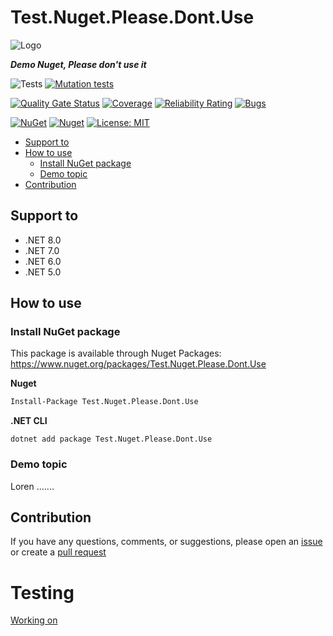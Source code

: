 # Test.Nuget.Please.Dont.Use

![Logo](https://raw.githubusercontent.com/nelson-tests/Test.Nuget.Please.Dont.Use/main/assets/logo/logo_128x128.png)

***Demo Nuget, Please don't use it***

![Tests](https://github.com/nelson-tests/Test.Nuget.Please.Dont.Use/actions/workflows/tests.yml/badge.svg)
[![Mutation tests](https://img.shields.io/endpoint?style=flat&url=https%3A%2F%2Fbadge-api.stryker-mutator.io%2Fgithub.com%2Fnelson-tests%2FTest.Nuget.Please.Dont.Use%2Fmain)](https://dashboard.stryker-mutator.io/reports/github.com/nelson-tests/Test.Nuget.Please.Dont.Use/main)

[![Quality Gate Status](https://sonarcloud.io/api/project_badges/measure?project=nelson-tests_Test.Nuget.Please.Dont.Use&metric=alert_status)](https://sonarcloud.io/summary/new_code?id=nelson-tests_Test.Nuget.Please.Dont.Use)
[![Coverage](https://sonarcloud.io/api/project_badges/measure?project=nelson-tests_Test.Nuget.Please.Dont.Use&metric=coverage)](https://sonarcloud.io/summary/new_code?id=nelson-tests_Test.Nuget.Please.Dont.Use)
[![Reliability Rating](https://sonarcloud.io/api/project_badges/measure?project=nelson-tests_Test.Nuget.Please.Dont.Use&metric=reliability_rating)](https://sonarcloud.io/summary/new_code?id=nelson-tests_Test.Nuget.Please.Dont.Use)
[![Bugs](https://sonarcloud.io/api/project_badges/measure?project=nelson-tests_Test.Nuget.Please.Dont.Use&metric=bugs)](https://sonarcloud.io/summary/new_code?id=nelson-tests_Test.Nuget.Please.Dont.Use)

[![NuGet](https://img.shields.io/nuget/v/Test.Nuget.Please.Dont.Use.svg)](https://www.nuget.org/packages/Test.Nuget.Please.Dont.Use)
[![Nuget](https://img.shields.io/nuget/dt/Test.Nuget.Please.Dont.Use.svg)](https://www.nuget.org/packages/Test.Nuget.Please.Dont.Use)
[![License: MIT](https://img.shields.io/github/license/nelson-tests/Test.Nuget.Please.Dont.Use.svg)](https://github.com/nelson-tests/Test.Nuget.Please.Dont.Use/blob/main/LICENSE)


- [Support to ](#support-to-)
- [How to use ](#how-to-use-)
  - [Install NuGet package ](#install-nuget-package-)
  - [Demo topic ](#demo-topic-)
- [Contribution ](#contribution-)



## Support to <a name="support-to"></a>
- .NET 8.0
- .NET 7.0
- .NET 6.0
- .NET 5.0


## How to use <a name="how-to-use"></a>

### Install NuGet package <a name="Installation"></a>
This package is available through Nuget Packages: https://www.nuget.org/packages/Test.Nuget.Please.Dont.Use

**Nuget**
```bash
Install-Package Test.Nuget.Please.Dont.Use
```

**.NET CLI**
```
dotnet add package Test.Nuget.Please.Dont.Use
```



### Demo topic <a name="doc-demo-topic"></a>
Loren .......



## Contribution <a name="contribution"></a>

If you have any questions, comments, or suggestions, please open an [issue](https://github.com/nelson-tests/Test.Nuget.Please.Dont.Use/issues/new/choose) or create a [pull request](https://github.com/nelson-tests/Test.Nuget.Please.Dont.Use/compare)


# Testing
[Working on](http://testing-working/actions/workflows/tests.yml)
```

